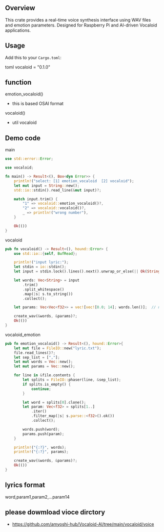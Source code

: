 ## Overview
This crate provides a real-time voice synthesis interface using WAV files and emotion parameters.
Designed for Raspberry Pi and AI-driven Vocaloid applications.

## Usage
Add this to your `Cargo.toml`:

toml
vocaloid = "0.1.0"

## function
emotion_vocaloid()
- this is based OSAI format

vocaloid()
- util vocaloid

## Demo code
main
```rs
use std::error::Error;

use vocaloid;

fn main() -> Result<(), Box<dyn Error>> {
    println!("select: [1] emotion_vocaloid  [2] vocaloid");
    let mut input = String::new();
    std::io::stdin().read_line(&mut input)?;

    match input.trim() {
        "1" => vocaloid::emotion_vocaloid()?,
        "2" => vocaloid::vocaloid()?,
        _ => println!("wrong number"),
    }

    Ok(())
}
```

vocaloid
```rs
pub fn vocaloid() -> Result<(), hound::Error> {
    use std::io::{self, BufRead};

    println!("input lyric:");
    let stdin = io::stdin();
    let input = stdin.lock().lines().next().unwrap_or_else(|| Ok(String::new()))?;

    let words: Vec<String> = input
        .trim()
        .split_whitespace()
        .map(|s| s.to_string())
        .collect();

    let params: Vec<Vec<f32>> = vec![vec![0.0; 14]; words.len()];  // no emotion

    create_wav(&words, &params)?;
    Ok(())
}
```
vocaloid_emotion
```rs
pub fn emotion_vocaloid() -> Result<(), hound::Error>{
    let mut file = FileIO::new("lyric.txt");
    file.read_lines()?;
    let sep_list = [","];
    let mut words = Vec::new();
    let mut params = Vec::new();

    for line in &file.contents {
        let splits = FileIO::phaser(line, &sep_list);
        if splits.is_empty() {
            continue;
        }

        let word = splits[0].clone();
        let param: Vec<f32> = splits[1..]
            .iter()
            .filter_map(|s| s.parse::<f32>().ok())
            .collect();

        words.push(word);
        params.push(param);
    }

    println!("{:?}", words);
    println!("{:?}", params);

    create_wav(&words, &params)?;
    Ok(())
}
```

## lyrics format
word,param1,param2,...param14

## please dowmload vioce dirctory
- https://github.com/amyoshi-hub/Vocaloid-AI/tree/main/vocaloid/voice
